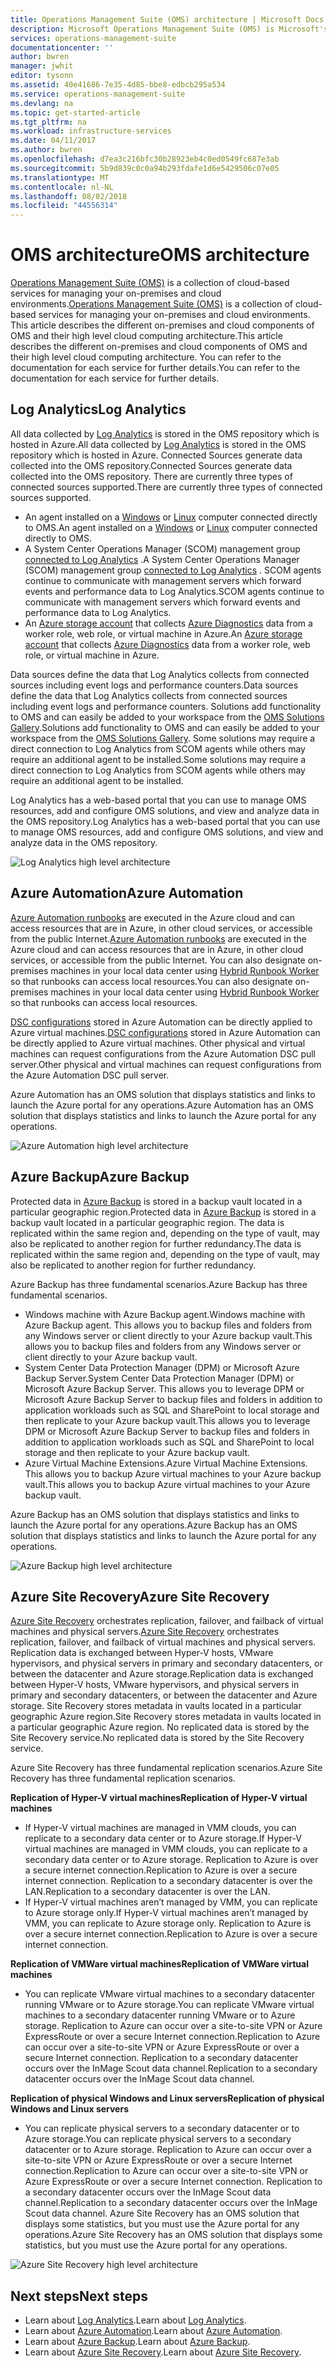 ```yaml
---
title: Operations Management Suite (OMS) architecture | Microsoft Docs
description: Microsoft Operations Management Suite (OMS) is Microsoft's cloud-based IT management solution that helps you manage and protect your on-premises and cloud infrastructure.  This article identifies the different services included in OMS and provides links to their detailed content.
services: operations-management-suite
documentationcenter: ''
author: bwren
manager: jwhit
editor: tysonn
ms.assetid: 40e41686-7e35-4d85-bbe8-edbcb295a534
ms.service: operations-management-suite
ms.devlang: na
ms.topic: get-started-article
ms.tgt_pltfrm: na
ms.workload: infrastructure-services
ms.date: 04/11/2017
ms.author: bwren
ms.openlocfilehash: d7ea3c216bfc30b28923eb4c0ed0549fc687e3ab
ms.sourcegitcommit: 5b9d839c0c0a94b293fdafe1d6e5429506c07e05
ms.translationtype: MT
ms.contentlocale: nl-NL
ms.lasthandoff: 08/02/2018
ms.locfileid: "44556314"
---
```

# <a name="oms-architecture"></a><span data-ttu-id="b9f2e-104">OMS architecture</span><span class="sxs-lookup"><span data-stu-id="b9f2e-104">OMS architecture</span></span>
<span data-ttu-id="b9f2e-105">[Operations Management Suite (OMS)](https://azure.microsoft.com/documentation/services/operations-management-suite/) is a collection of cloud-based services for managing your on-premises and cloud environments.</span><span class="sxs-lookup"><span data-stu-id="b9f2e-105">[Operations Management Suite (OMS)](https://azure.microsoft.com/documentation/services/operations-management-suite/) is a collection of cloud-based services for managing your on-premises and cloud environments.</span></span>  <span data-ttu-id="b9f2e-106">This article describes the different on-premises and cloud components of OMS and their high level cloud computing architecture.</span><span class="sxs-lookup"><span data-stu-id="b9f2e-106">This article describes the different on-premises and cloud components of OMS and their high level cloud computing architecture.</span></span>  <span data-ttu-id="b9f2e-107">You can refer to the documentation for each service for further details.</span><span class="sxs-lookup"><span data-stu-id="b9f2e-107">You can refer to the documentation for each service for further details.</span></span>

## <a name="log-analytics"></a><span data-ttu-id="b9f2e-108">Log Analytics</span><span class="sxs-lookup"><span data-stu-id="b9f2e-108">Log Analytics</span></span>
<span data-ttu-id="b9f2e-109">All data collected by [Log Analytics](https://azure.microsoft.com/documentation/services/log-analytics/) is stored in the OMS repository which is hosted in Azure.</span><span class="sxs-lookup"><span data-stu-id="b9f2e-109">All data collected by [Log Analytics](https://azure.microsoft.com/documentation/services/log-analytics/) is stored in the OMS repository which is hosted in Azure.</span></span>  <span data-ttu-id="b9f2e-110">Connected Sources generate data collected into the OMS repository.</span><span class="sxs-lookup"><span data-stu-id="b9f2e-110">Connected Sources generate data collected into the OMS repository.</span></span>  <span data-ttu-id="b9f2e-111">There are currently three types of connected sources supported.</span><span class="sxs-lookup"><span data-stu-id="b9f2e-111">There are currently three types of connected sources supported.</span></span>

* <span data-ttu-id="b9f2e-112">An agent installed on a [Windows](../log-analytics/log-analytics-windows-agents.md) or [Linux](../log-analytics/log-analytics-linux-agents.md) computer connected directly to OMS.</span><span class="sxs-lookup"><span data-stu-id="b9f2e-112">An agent installed on a [Windows](../log-analytics/log-analytics-windows-agents.md) or [Linux](../log-analytics/log-analytics-linux-agents.md) computer connected directly to OMS.</span></span>
* <span data-ttu-id="b9f2e-113">A System Center Operations Manager (SCOM) management group [connected to Log Analytics](../log-analytics/log-analytics-om-agents.md) .</span><span class="sxs-lookup"><span data-stu-id="b9f2e-113">A System Center Operations Manager (SCOM) management group [connected to Log Analytics](../log-analytics/log-analytics-om-agents.md) .</span></span>  <span data-ttu-id="b9f2e-114">SCOM agents continue to communicate with management servers which forward events and performance data to Log Analytics.</span><span class="sxs-lookup"><span data-stu-id="b9f2e-114">SCOM agents continue to communicate with management servers which forward events and performance data to Log Analytics.</span></span>
* <span data-ttu-id="b9f2e-115">An [Azure storage account](../log-analytics/log-analytics-azure-storage.md) that collects [Azure Diagnostics](../cloud-services/cloud-services-dotnet-diagnostics.md) data from a worker role, web role, or virtual machine in Azure.</span><span class="sxs-lookup"><span data-stu-id="b9f2e-115">An [Azure storage account](../log-analytics/log-analytics-azure-storage.md) that collects [Azure Diagnostics](../cloud-services/cloud-services-dotnet-diagnostics.md) data from a worker role, web role, or virtual machine in Azure.</span></span>

<span data-ttu-id="b9f2e-116">Data sources define the data that Log Analytics collects from connected sources including event logs and performance counters.</span><span class="sxs-lookup"><span data-stu-id="b9f2e-116">Data sources define the data that Log Analytics collects from connected sources including event logs and performance counters.</span></span>  <span data-ttu-id="b9f2e-117">Solutions add functionality to OMS and can easily be added to your workspace from the [OMS Solutions Gallery](../log-analytics/log-analytics-add-solutions.md).</span><span class="sxs-lookup"><span data-stu-id="b9f2e-117">Solutions add functionality to OMS and can easily be added to your workspace from the [OMS Solutions Gallery](../log-analytics/log-analytics-add-solutions.md).</span></span>  <span data-ttu-id="b9f2e-118">Some solutions may require a direct connection to Log Analytics from SCOM agents while others may require an additional agent to be installed.</span><span class="sxs-lookup"><span data-stu-id="b9f2e-118">Some solutions may require a direct connection to Log Analytics from SCOM agents while others may require an additional agent to be installed.</span></span>

<span data-ttu-id="b9f2e-119">Log Analytics has a web-based portal that you can use to manage OMS resources, add and configure OMS solutions, and view and analyze data in the OMS repository.</span><span class="sxs-lookup"><span data-stu-id="b9f2e-119">Log Analytics has a web-based portal that you can use to manage OMS resources, add and configure OMS solutions, and view and analyze data in the OMS repository.</span></span>

![Log Analytics high level architecture](https://docstestmedia1.blob.core.windows.net/azure-media/articles/operations-management-suite/media/operations-management-suite-architecture/log-analytics.png)

## <a name="azure-automation"></a><span data-ttu-id="b9f2e-121">Azure Automation</span><span class="sxs-lookup"><span data-stu-id="b9f2e-121">Azure Automation</span></span>
<span data-ttu-id="b9f2e-122">[Azure Automation runbooks](http://azure.microsoft.com/documentation/services/automation) are executed in the Azure cloud and can access resources that are in Azure, in other cloud services, or accessible from the public Internet.</span><span class="sxs-lookup"><span data-stu-id="b9f2e-122">[Azure Automation runbooks](http://azure.microsoft.com/documentation/services/automation) are executed in the Azure cloud and can access resources that are in Azure, in other cloud services, or accessible from the public Internet.</span></span>  <span data-ttu-id="b9f2e-123">You can also designate on-premises machines in your local data center using [Hybrid Runbook Worker](../automation/automation-hybrid-runbook-worker.md) so that runbooks can access local resources.</span><span class="sxs-lookup"><span data-stu-id="b9f2e-123">You can also designate on-premises machines in your local data center using [Hybrid Runbook Worker](../automation/automation-hybrid-runbook-worker.md) so that runbooks can access local resources.</span></span>

<span data-ttu-id="b9f2e-124">[DSC configurations](../automation/automation-dsc-overview.md) stored in Azure Automation can be directly applied to Azure virtual machines.</span><span class="sxs-lookup"><span data-stu-id="b9f2e-124">[DSC configurations](../automation/automation-dsc-overview.md) stored in Azure Automation can be directly applied to Azure virtual machines.</span></span>  <span data-ttu-id="b9f2e-125">Other physical and virtual machines can request configurations from the Azure Automation DSC pull server.</span><span class="sxs-lookup"><span data-stu-id="b9f2e-125">Other physical and virtual machines can request configurations from the Azure Automation DSC pull server.</span></span>

<span data-ttu-id="b9f2e-126">Azure Automation has an OMS solution that displays statistics and links to launch the Azure portal for any operations.</span><span class="sxs-lookup"><span data-stu-id="b9f2e-126">Azure Automation has an OMS solution that displays statistics and links to launch the Azure portal for any operations.</span></span>

![Azure Automation high level architecture](https://docstestmedia1.blob.core.windows.net/azure-media/articles/operations-management-suite/media/operations-management-suite-architecture/automation.png)

## <a name="azure-backup"></a><span data-ttu-id="b9f2e-128">Azure Backup</span><span class="sxs-lookup"><span data-stu-id="b9f2e-128">Azure Backup</span></span>
<span data-ttu-id="b9f2e-129">Protected data in [Azure Backup](http://azure.microsoft.com/documentation/services/backup) is stored in a backup vault located in a particular geographic region.</span><span class="sxs-lookup"><span data-stu-id="b9f2e-129">Protected data in [Azure Backup](http://azure.microsoft.com/documentation/services/backup) is stored in a backup vault located in a particular geographic region.</span></span>  <span data-ttu-id="b9f2e-130">The data is replicated within the same region and, depending on the type of vault, may also be replicated to another region for further redundancy.</span><span class="sxs-lookup"><span data-stu-id="b9f2e-130">The data is replicated within the same region and, depending on the type of vault, may also be replicated to another region for further redundancy.</span></span>

<span data-ttu-id="b9f2e-131">Azure Backup has three fundamental scenarios.</span><span class="sxs-lookup"><span data-stu-id="b9f2e-131">Azure Backup has three fundamental scenarios.</span></span>

* <span data-ttu-id="b9f2e-132">Windows machine with Azure Backup agent.</span><span class="sxs-lookup"><span data-stu-id="b9f2e-132">Windows machine with Azure Backup agent.</span></span>  <span data-ttu-id="b9f2e-133">This allows you to backup files and folders from any Windows server or client directly to your Azure backup vault.</span><span class="sxs-lookup"><span data-stu-id="b9f2e-133">This allows you to backup files and folders from any Windows server or client directly to your Azure backup vault.</span></span>  
* <span data-ttu-id="b9f2e-134">System Center Data Protection Manager (DPM) or Microsoft Azure Backup Server.</span><span class="sxs-lookup"><span data-stu-id="b9f2e-134">System Center Data Protection Manager (DPM) or Microsoft Azure Backup Server.</span></span> <span data-ttu-id="b9f2e-135">This allows you to leverage DPM or Microsoft Azure Backup Server to backup files and folders in addition to application workloads such as SQL and SharePoint to local storage and then replicate to your Azure backup vault.</span><span class="sxs-lookup"><span data-stu-id="b9f2e-135">This allows you to leverage DPM or Microsoft Azure Backup Server to backup files and folders in addition to application workloads such as SQL and SharePoint to local storage and then replicate to your Azure backup vault.</span></span>
* <span data-ttu-id="b9f2e-136">Azure Virtual Machine Extensions.</span><span class="sxs-lookup"><span data-stu-id="b9f2e-136">Azure Virtual Machine Extensions.</span></span>  <span data-ttu-id="b9f2e-137">This allows you to backup Azure virtual machines to your Azure backup vault.</span><span class="sxs-lookup"><span data-stu-id="b9f2e-137">This allows you to backup Azure virtual machines to your Azure backup vault.</span></span>

<span data-ttu-id="b9f2e-138">Azure Backup has an OMS solution that displays statistics and links to launch the Azure portal for any operations.</span><span class="sxs-lookup"><span data-stu-id="b9f2e-138">Azure Backup has an OMS solution that displays statistics and links to launch the Azure portal for any operations.</span></span>

![Azure Backup high level architecture](https://docstestmedia1.blob.core.windows.net/azure-media/articles/operations-management-suite/media/operations-management-suite-architecture/backup.png)

## <a name="azure-site-recovery"></a><span data-ttu-id="b9f2e-140">Azure Site Recovery</span><span class="sxs-lookup"><span data-stu-id="b9f2e-140">Azure Site Recovery</span></span>
<span data-ttu-id="b9f2e-141">[Azure Site Recovery](http://azure.microsoft.com/documentation/services/site-recovery) orchestrates replication, failover, and failback of virtual machines and physical servers.</span><span class="sxs-lookup"><span data-stu-id="b9f2e-141">[Azure Site Recovery](http://azure.microsoft.com/documentation/services/site-recovery) orchestrates replication, failover, and failback of virtual machines and physical servers.</span></span> <span data-ttu-id="b9f2e-142">Replication data is exchanged between Hyper-V hosts, VMware hypervisors, and physical servers in primary and secondary datacenters, or between the datacenter and Azure storage.</span><span class="sxs-lookup"><span data-stu-id="b9f2e-142">Replication data is exchanged between Hyper-V hosts, VMware hypervisors, and physical servers in primary and secondary datacenters, or between the datacenter and Azure storage.</span></span>  <span data-ttu-id="b9f2e-143">Site Recovery stores metadata in vaults located in a particular geographic Azure region.</span><span class="sxs-lookup"><span data-stu-id="b9f2e-143">Site Recovery stores metadata in vaults located in a particular geographic Azure region.</span></span> <span data-ttu-id="b9f2e-144">No replicated data is stored by the Site Recovery service.</span><span class="sxs-lookup"><span data-stu-id="b9f2e-144">No replicated data is stored by the Site Recovery service.</span></span>

<span data-ttu-id="b9f2e-145">Azure Site Recovery has three fundamental replication scenarios.</span><span class="sxs-lookup"><span data-stu-id="b9f2e-145">Azure Site Recovery has three fundamental replication scenarios.</span></span>

<span data-ttu-id="b9f2e-146">**Replication of Hyper-V virtual machines**</span><span class="sxs-lookup"><span data-stu-id="b9f2e-146">**Replication of Hyper-V virtual machines**</span></span>

* <span data-ttu-id="b9f2e-147">If Hyper-V virtual machines are managed in VMM clouds, you can replicate to a secondary data center or to Azure storage.</span><span class="sxs-lookup"><span data-stu-id="b9f2e-147">If Hyper-V virtual machines are managed in VMM clouds, you can replicate to a secondary data center or to Azure storage.</span></span>  <span data-ttu-id="b9f2e-148">Replication to Azure is over a secure internet connection.</span><span class="sxs-lookup"><span data-stu-id="b9f2e-148">Replication to Azure is over a secure internet connection.</span></span>  <span data-ttu-id="b9f2e-149">Replication to a secondary datacenter is over the LAN.</span><span class="sxs-lookup"><span data-stu-id="b9f2e-149">Replication to a secondary datacenter is over the LAN.</span></span>
* <span data-ttu-id="b9f2e-150">If Hyper-V virtual machines aren’t managed by VMM, you can replicate to Azure storage only.</span><span class="sxs-lookup"><span data-stu-id="b9f2e-150">If Hyper-V virtual machines aren’t managed by VMM, you can replicate to Azure storage only.</span></span>  <span data-ttu-id="b9f2e-151">Replication to Azure is over a secure internet connection.</span><span class="sxs-lookup"><span data-stu-id="b9f2e-151">Replication to Azure is over a secure internet connection.</span></span>

<span data-ttu-id="b9f2e-152">**Replication of VMWare virtual machines**</span><span class="sxs-lookup"><span data-stu-id="b9f2e-152">**Replication of VMWare virtual machines**</span></span>

* <span data-ttu-id="b9f2e-153">You can replicate VMware virtual machines to a secondary datacenter running VMware or to Azure storage.</span><span class="sxs-lookup"><span data-stu-id="b9f2e-153">You can replicate VMware virtual machines to a secondary datacenter running VMware or to Azure storage.</span></span>  <span data-ttu-id="b9f2e-154">Replication to Azure can occur over a site-to-site VPN or Azure ExpressRoute or over a secure Internet connection.</span><span class="sxs-lookup"><span data-stu-id="b9f2e-154">Replication to Azure can occur over a site-to-site VPN or Azure ExpressRoute or over a secure Internet connection.</span></span> <span data-ttu-id="b9f2e-155">Replication to a secondary datacenter occurs over the InMage Scout data channel.</span><span class="sxs-lookup"><span data-stu-id="b9f2e-155">Replication to a secondary datacenter occurs over the InMage Scout data channel.</span></span>

<span data-ttu-id="b9f2e-156">**Replication of physical Windows and Linux servers**</span><span class="sxs-lookup"><span data-stu-id="b9f2e-156">**Replication of physical Windows and Linux servers**</span></span> 

* <span data-ttu-id="b9f2e-157">You can replicate physical servers to a secondary datacenter or to Azure storage.</span><span class="sxs-lookup"><span data-stu-id="b9f2e-157">You can replicate physical servers to a secondary datacenter or to Azure storage.</span></span> <span data-ttu-id="b9f2e-158">Replication to Azure can occur over a site-to-site VPN or Azure ExpressRoute or over a secure Internet connection.</span><span class="sxs-lookup"><span data-stu-id="b9f2e-158">Replication to Azure can occur over a site-to-site VPN or Azure ExpressRoute or over a secure Internet connection.</span></span> <span data-ttu-id="b9f2e-159">Replication to a secondary datacenter occurs over the InMage Scout data channel.</span><span class="sxs-lookup"><span data-stu-id="b9f2e-159">Replication to a secondary datacenter occurs over the InMage Scout data channel.</span></span>  <span data-ttu-id="b9f2e-160">Azure Site Recovery has an OMS solution that displays some statistics, but you must use the Azure portal for any operations.</span><span class="sxs-lookup"><span data-stu-id="b9f2e-160">Azure Site Recovery has an OMS solution that displays some statistics, but you must use the Azure portal for any operations.</span></span>

![Azure Site Recovery high level architecture](https://docstestmedia1.blob.core.windows.net/azure-media/articles/operations-management-suite/media/operations-management-suite-architecture/site-recovery.png)

## <a name="next-steps"></a><span data-ttu-id="b9f2e-162">Next steps</span><span class="sxs-lookup"><span data-stu-id="b9f2e-162">Next steps</span></span>
* <span data-ttu-id="b9f2e-163">Learn about [Log Analytics](http://azure.microsoft.com/documentation/services/log-analytics).</span><span class="sxs-lookup"><span data-stu-id="b9f2e-163">Learn about [Log Analytics](http://azure.microsoft.com/documentation/services/log-analytics).</span></span>
* <span data-ttu-id="b9f2e-164">Learn about [Azure Automation](https://azure.microsoft.com/documentation/services/automation).</span><span class="sxs-lookup"><span data-stu-id="b9f2e-164">Learn about [Azure Automation](https://azure.microsoft.com/documentation/services/automation).</span></span>
* <span data-ttu-id="b9f2e-165">Learn about [Azure Backup](http://azure.microsoft.com/documentation/services/backup).</span><span class="sxs-lookup"><span data-stu-id="b9f2e-165">Learn about [Azure Backup](http://azure.microsoft.com/documentation/services/backup).</span></span>
* <span data-ttu-id="b9f2e-166">Learn about [Azure Site Recovery](http://azure.microsoft.com/documentation/services/site-recovery).</span><span class="sxs-lookup"><span data-stu-id="b9f2e-166">Learn about [Azure Site Recovery](http://azure.microsoft.com/documentation/services/site-recovery).</span></span>





